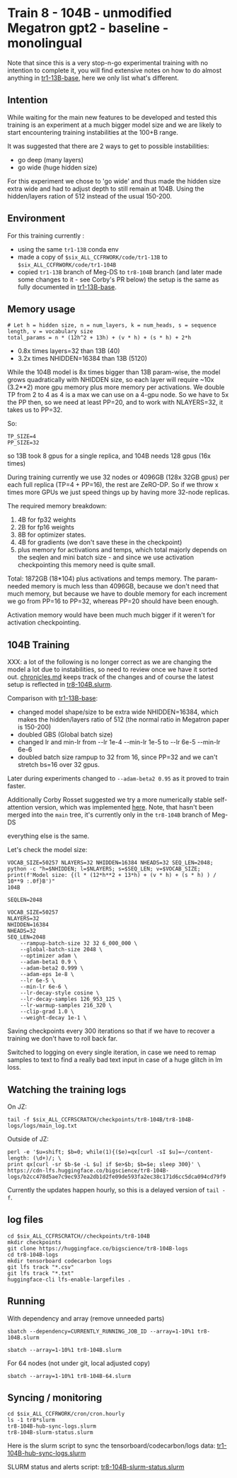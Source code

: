 # Train 8 - 104B - unmodified Megatron gpt2 - baseline - monolingual

Note that since this is a very stop-n-go experimental training with no intention to complete it, you will find extensive notes on how to do almost anything in [tr1-13B-base](../tr1-13B-base), here we only list what's different.

## Intention

While waiting for the main new features to be developed and tested this training is an experiment at a much bigger model size and we are likely to start encountering training instabilities at the 100+B range.

It was suggested that there are 2 ways to get to possible instabilities:
- go deep (many layers)
- go wide (huge hidden size)

For this experiment we chose to 'go wide' and thus made the hidden size extra wide and had to adjust depth to still remain at 104B. Using the hidden/layers ration of 512 instead of the usual 150-200.

## Environment

For this training currently :
- using the same `tr1-13B` conda env
- made a copy of `$six_ALL_CCFRWORK/code/tr1-13B` to `$six_ALL_CCFRWORK/code/tr1-104B`
- copied `tr1-13B` branch of Meg-DS to `tr8-104B` branch (and later made some changes to it - see Corby's PR below)
the setup is the same as fully documented in  [tr1-13B-base](../tr1-13B-base).

## Memory usage


```
# Let h = hidden size, n = num_layers, k = num_heads, s = sequence length, v = vocabulary size
total_params = n * (12h^2 + 13h) + (v * h) + (s * h) + 2*h
```

- 0.8x times layers=32 than 13B (40)
- 3.2x times NHIDDEN=16384 than 13B (5120)

While the 104B model is 8x times bigger than 13B param-wise, the model grows quadratically with NHIDDEN size, so each layer will require ~10x (3.2**2) more gpu memory plus more memory per activations. We double TP from 2 to 4 as 4 is a max we can use on a 4-gpu node. So we have to 5x the PP then, so we need at least PP=20, and to work with NLAYERS=32, it takes us to PP=32.

So:
```
TP_SIZE=4
PP_SIZE=32
```

so 13B took 8 gpus for a single replica, and 104B needs 128 gpus (16x times)


During training currently we use 32 nodes or 4096GB (128x 32GB gpus) per each full replica (TP=4 + PP=16), the rest are ZeRO-DP. So if we throw x times more GPUs we just speed things up by having more 32-node replicas.

The required memory breakdown:

1. 4B for fp32 weights
2. 2B for fp16 weights
3. 8B for optimizer states.
4. 4B for gradients (we don't save these in the checkpoint)
5. plus memory for activations and temps, which total majorly depends on the seqlen and mini batch size - and since we use activation checkpointing this memory need is quite small.

Total: 1872GB (18*104) plus activations and temps memory. The param-needed memory is much less than 4096GB, because we don't need that much memory, but because we have to double memory for each increment we go from PP=16 to PP=32, whereas PP=20 should have been enough.

Activation memory would have been much much bigger if it weren't for activation checkpointing.



## 104B Training

XXX: a lot of the following is no longer correct as we are changing the model a lot due to instabilities, so need to review once we have it sorted out. [chronicles.md](chronicles.md) keeps track of the changes and of course the latest setup is reflected in [tr8-104B.slurm](tr8-104B.slurm).

Comparison with [tr1-13B-base](../tr1-13B-base):
- changed model shape/size to be extra wide NHIDDEN=16384, which makes the hidden/layers ratio of 512 (the normal ratio in Megatron paper is 150-200)
- doubled GBS (Global batch size)
- changed lr and min-lr from --lr 1e-4 --min-lr 1e-5 to --lr 6e-5 --min-lr 6e-6
- doubled batch size rampup to 32 from 16, since PP=32 and we can't stretch bs=16 over 32 gpus.

Later during experiments changed to `--adam-beta2 0.95` as it proved to train faster.

Additionally Corby Rosset suggested we try a more numerically stable self-attention version, which was implemented [here](https://github.com/bigscience-workshop/Megatron-DeepSpeed/pull/118). Note, that hasn't been merged into the `main` tree, it's currently only in the `tr8-104B` branch of Meg-DS



everything else is the same.

Let's check the model size:

```
VOCAB_SIZE=50257 NLAYERS=32 NHIDDEN=16384 NHEADS=32 SEQ_LEN=2048; python -c "h=$NHIDDEN; l=$NLAYERS; s=$SEQ_LEN; v=$VOCAB_SIZE; print(f'Model size: {(l * (12*h**2 + 13*h) + (v * h) + (s * h) ) / 10**9 :.0f}B')"
104B
```

```
SEQLEN=2048

VOCAB_SIZE=50257
NLAYERS=32
NHIDDEN=16384
NHEADS=32
SEQ_LEN=2048
    --rampup-batch-size 32 32 6_000_000 \
    --global-batch-size 2048 \
    --optimizer adam \
    --adam-beta1 0.9 \
    --adam-beta2 0.999 \
    --adam-eps 1e-8 \
    --lr 6e-5 \
    --min-lr 6e-6 \
    --lr-decay-style cosine \
    --lr-decay-samples 126_953_125 \
    --lr-warmup-samples 216_320 \
    --clip-grad 1.0 \
    --weight-decay 1e-1 \
```

Saving checkpoints every 300 iterations so that if we have to recover a training we don't have to roll back far.

Switched to logging on every single iteration, in case we need to remap samples to text to find a really bad text input in case of a huge glitch in lm loss.



## Watching the training logs

On JZ:
```
tail -f $six_ALL_CCFRSCRATCH/checkpoints/tr8-104B/tr8-104B-logs/logs/main_log.txt
```

Outside of JZ:
```
perl -e '$u=shift; $b=0; while(1){($e)=qx[curl -sI $u]=~/content-length: (\d+)/; \
print qx[curl -sr $b-$e -L $u] if $e>$b; $b=$e; sleep 300}' \
https://cdn-lfs.huggingface.co/bigscience/tr8-104B-logs/b2cc478d5ae7c9ec937ea2db1d2fe09de593fa2ec38c171d6cc5dca094cd79f9
```
Currently the updates happen hourly, so this is a delayed version of `tail -f`.


## log files

```
cd $six_ALL_CCFRSCRATCH//checkpoints/tr8-104B
mkdir checkpoints
git clone https://huggingface.co/bigscience/tr8-104B-logs
cd tr8-104B-logs
mkdir tensorboard codecarbon logs
git lfs track "*.csv"
git lfs track "*.txt"
huggingface-cli lfs-enable-largefiles .
```




## Running

With dependency and array (remove unneeded parts)

```
sbatch --dependency=CURRENTLY_RUNNING_JOB_ID --array=1-10%1 tr8-104B.slurm
```

```
sbatch --array=1-10%1 tr8-104B.slurm
```

For 64 nodes (not under git, local adjusted copy)

```
sbatch --array=1-10%1 tr8-104B-64.slurm
```


## Syncing / monitoring

```
cd $six_ALL_CCFRWORK/cron/cron.hourly
ls -1 tr8*slurm
tr8-104B-hub-sync-logs.slurm
tr8-104B-slurm-status.slurm
```

Here is the slurm script to sync the tensorboard/codecarbon/logs data: [tr1-104B-hub-sync-logs.slurm](./tr1-104B-hub-sync-logs.slurm)

SLURM status and alerts script: [tr8-104B-slurm-status.slurm](tr8-104B-slurm-status.slurm)
